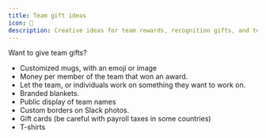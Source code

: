 ```yaml
---
title: Team gift ideas
icon: 🎁
description: Creative ideas for team rewards, recognition gifts, and team celebrations
---
```


Want to give team gifts? 

* Customized mugs, with an emoji or image
* Money per member of the team that won an award.
* Let the team, or individuals work on something they want to work on.
* Branded blankets.
* Public display of team names
* Custom borders on Slack photos.
* Gift cards (be careful with payroll taxes in some countries)
* T-shirts

          